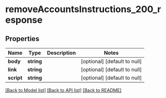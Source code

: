 # removeAccountsInstructions_200_response

## Properties
Name | Type | Description | Notes
------------ | ------------- | ------------- | -------------
**body** | **string** |  | [optional] [default to null]
**link** | **string** |  | [optional] [default to null]
**script** | **string** |  | [optional] [default to null]

[[Back to Model list]](../README.md#documentation-for-models) [[Back to API list]](../README.md#documentation-for-api-endpoints) [[Back to README]](../README.md)


